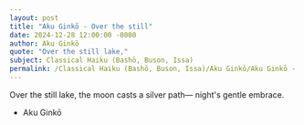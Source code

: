 ```yaml
---
layout: post
title: "Aku Ginkō - Over the still"
date: 2024-12-28 12:00:00 -0000
author: Aku Ginkō
quote: "Over the still lake,"
subject: Classical Haiku (Bashō, Buson, Issa)
permalink: /Classical Haiku (Bashō, Buson, Issa)/Aku Ginkō/Aku Ginkō - Over the still
---
```


Over the still lake,
the moon casts a silver path—
night's gentle embrace.

- Aku Ginkō
